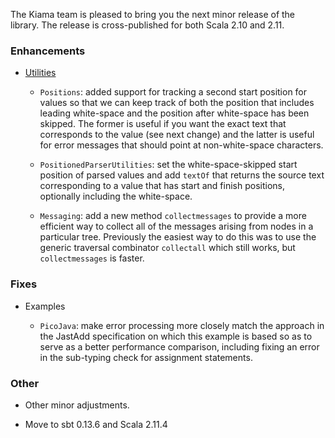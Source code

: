 The Kiama team is pleased to bring you the next minor release of the library. The release is cross-published for both Scala 2.10 and 2.11.

### Enhancements

* [Utilities](http://wiki.kiama.googlecode.com/hg/doc/1.8.0/api/index.html#org.kiama.util.package)

    * `Positions`: added support for tracking a second start position for values so that we can keep track of both the position that includes leading white-space and the position after white-space has been skipped. The former is useful if you want the exact text that corresponds to the value (see next change) and the latter is useful for error messages that should point at non-white-space characters.

    * `PositionedParserUtilities`: set the white-space-skipped start position of parsed values and add `textOf` that returns the source text corresponding to a value that has start and finish positions, optionally including the white-space.

    * `Messaging`: add a new method `collectmessages` to provide a more efficient way to collect all of the messages arising from nodes in a particular tree. Previously the easiest way to do this was to use the generic traversal combinator `collectall` which still works, but `collectmessages` is faster.

### Fixes

* Examples

    * `PicoJava`: make error processing more closely match the approach in the JastAdd specification on which this example is based so as to serve as a better performance comparison, including fixing an error in the sub-typing check for assignment statements.

### Other

* Other minor adjustments.

* Move to sbt 0.13.6 and Scala 2.11.4
